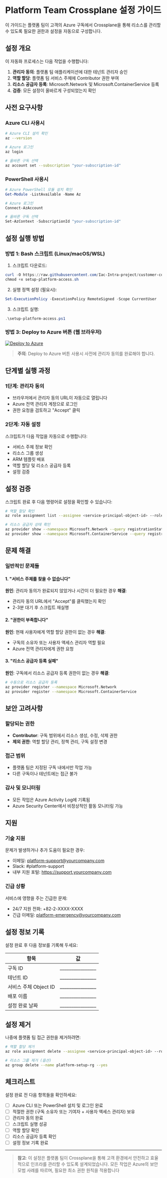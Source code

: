 # Platform Team Crossplane 설정 가이드

이 가이드는 플랫폼 팀이 고객의 Azure 구독에서 Crossplane을 통해 리소스를 관리할 수 있도록 필요한 권한과 설정을 자동으로 구성합니다.

## 설정 개요

이 자동화 프로세스는 다음 작업을 수행합니다:

1. **관리자 동의**: 플랫폼 팀 애플리케이션에 대한 테넌트 관리자 승인
2. **역할 할당**: 플랫폼 팀 서비스 주체에 Contributor 권한 부여
3. **리소스 공급자 등록**: Microsoft.Network 및 Microsoft.ContainerService 등록
4. **검증**: 모든 설정이 올바르게 구성되었는지 확인

## 사전 요구사항

### Azure CLI 사용시
```bash
# Azure CLI 설치 확인
az --version

# Azure 로그인
az login

# 올바른 구독 선택
az account set --subscription "your-subscription-id"
```

### PowerShell 사용시
```powershell
# Azure PowerShell 모듈 설치 확인
Get-Module -ListAvailable -Name Az

# Azure 로그인
Connect-AzAccount

# 올바른 구독 선택
Set-AzContext -SubscriptionId "your-subscription-id"
```

## 설정 실행 방법

### 방법 1: Bash 스크립트 (Linux/macOS/WSL)

1. 스크립트 다운로드:
```powershell
curl -O https://raw.githubusercontent.com/Iac-Intra-project/customer-config-md/refs/heads/main/azure-customer-setup/setup-platform-access.sh
chmod +x setup-platform-access.sh
```

2. 실행 정책 설정 (필요시):
```powershell
Set-ExecutionPolicy -ExecutionPolicy RemoteSigned -Scope CurrentUser
```

3. 스크립트 실행:
```powershell
.\setup-platform-access.ps1
```

### 방법 3: Deploy to Azure 버튼 (웹 브라우저)

[![Deploy to Azure](https://aka.ms/deploytoazurebutton)](https://raw.githubusercontent.com/Iac-Intra-project/customer-config-md/refs/heads/main/azure-customer-setup/azuredeploy.json)

> **주의**: Deploy to Azure 버튼 사용시 사전에 관리자 동의를 완료해야 합니다.

## 단계별 실행 과정

### 1단계: 관리자 동의
- 브라우저에서 관리자 동의 URL이 자동으로 열립니다
- Azure 전역 관리자 계정으로 로그인
- 권한 요청을 검토하고 "Accept" 클릭

### 2단계: 자동 설정
스크립트가 다음 작업을 자동으로 수행합니다:
- 서비스 주체 정보 확인
- 리소스 그룹 생성
- ARM 템플릿 배포
- 역할 할당 및 리소스 공급자 등록
- 설정 검증

## 설정 검증

스크립트 완료 후 다음 명령어로 설정을 확인할 수 있습니다:

```bash
# 역할 할당 확인
az role assignment list --assignee <service-principal-object-id> --role "Contributor"

# 리소스 공급자 상태 확인
az provider show --namespace Microsoft.Network --query registrationState
az provider show --namespace Microsoft.ContainerService --query registrationState
```

## 문제 해결

### 일반적인 문제들

#### 1. "서비스 주체를 찾을 수 없습니다"
**원인**: 관리자 동의가 완료되지 않았거나 시간이 더 필요한 경우
**해결**: 
- 관리자 동의 URL에서 "Accept"를 클릭했는지 확인
- 2-3분 대기 후 스크립트 재실행

#### 2. "권한이 부족합니다" 
**원인**: 현재 사용자에게 역할 할당 권한이 없는 경우
**해결**: 
- 구독의 소유자 또는 사용자 액세스 관리자 역할 필요
- Azure 전역 관리자에게 권한 요청

#### 3. "리소스 공급자 등록 실패"
**원인**: 구독에서 리소스 공급자 등록 권한이 없는 경우
**해결**:
```bash
# 수동으로 리소스 공급자 등록
az provider register --namespace Microsoft.Network
az provider register --namespace Microsoft.ContainerService
```

## 보안 고려사항

### 할당되는 권한
- **Contributor**: 구독 범위에서 리소스 생성, 수정, 삭제 권한
- **제외 권한**: 역할 할당 관리, 정책 관리, 구독 설정 변경

### 접근 범위
- 플랫폼 팀은 지정된 구독 내에서만 작업 가능
- 다른 구독이나 테넌트에는 접근 불가

### 감사 및 모니터링
- 모든 작업은 Azure Activity Log에 기록됨
- Azure Security Center에서 비정상적인 활동 모니터링 가능

## 지원

### 기술 지원
문제가 발생하거나 추가 도움이 필요한 경우:
- 이메일: platform-support@yourcompany.com
- Slack: #platform-support
- 내부 지원 포털: https://support.yourcompany.com

### 긴급 상황
서비스에 영향을 주는 긴급한 문제:
- 24/7 지원 전화: +82-2-XXXX-XXXX
- 긴급 이메일: platform-emergency@yourcompany.com

## 설정 정보 기록

설정 완료 후 다음 정보를 기록해 두세요:

| 항목 | 값 |
|------|-----|
| 구독 ID | ________________ |
| 테넌트 ID | ________________ |
| 서비스 주체 Object ID | ________________ |
| 배포 이름 | ________________ |
| 설정 완료 날짜 | ________________ |

## 설정 제거

나중에 플랫폼 팀 접근 권한을 제거하려면:

```bash
# 역할 할당 제거
az role assignment delete --assignee <service-principal-object-id> --role "Contributor"

# 리소스 그룹 제거 (옵션)
az group delete --name platform-setup-rg --yes
```

## 체크리스트

설정 완료 전 다음 항목들을 확인하세요:

- [ ] Azure CLI 또는 PowerShell 설치 및 로그인 완료
- [ ] 적절한 권한 (구독 소유자 또는 기여자 + 사용자 액세스 관리자) 보유
- [ ] 관리자 동의 완료
- [ ] 스크립트 실행 성공
- [ ] 역할 할당 확인
- [ ] 리소스 공급자 등록 확인
- [ ] 설정 정보 기록 완료

---

> **참고**: 이 설정은 플랫폼 팀이 Crossplane을 통해 고객 환경에서 안전하고 효율적으로 인프라를 관리할 수 있도록 설계되었습니다. 모든 작업은 Azure의 보안 모범 사례를 따르며, 필요한 최소 권한 원칙을 적용합니다